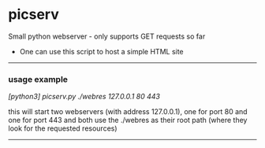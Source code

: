 # picserv
Small python webserver - only supports GET requests so far

- One can use this script to host a simple HTML site

---

### usage example
_[python3] picserv.py ./webres 127.0.0.1 80 443_

this will start two webservers (with address 127.0.0.1), one for port 80 and one for port 443 and both use the ./webres as their root path (where they look for the requested resources)

---
